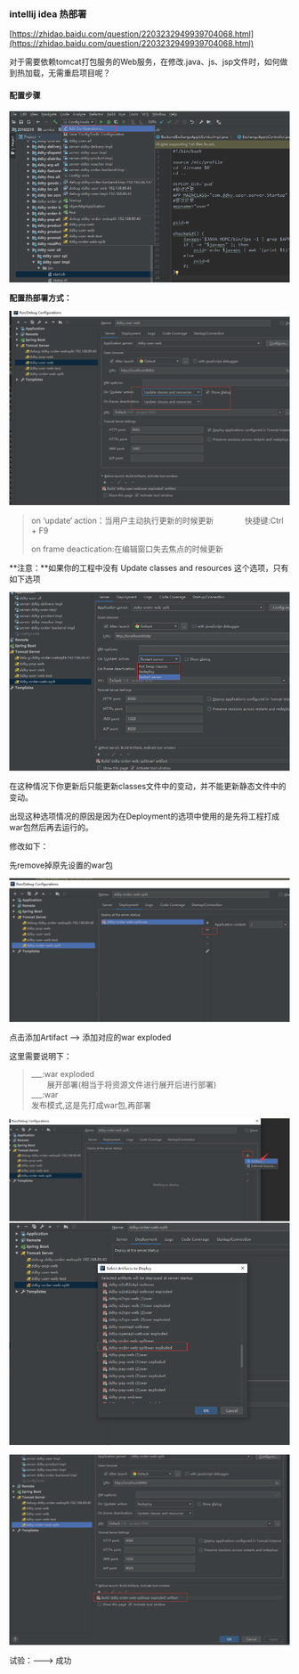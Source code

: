 ### intellij idea 热部署

[https://zhidao.baidu.com/question/2203232949939704068.html](https://zhidao.baidu.com/question/2203232949939704068.html)

对于需要依赖tomcat打包服务的Web服务，在修改.java、js、jsp文件时，如何做到热加载，无需重启项目呢？

#### 配置步骤

![](/assets/import11.png)

**配置热部署方式：**

![](/assets/import21.png)

> on ‘update‘ action：当用户主动执行更新的时候更新　　　　快捷键:Ctrl + F9
>
> on frame deactication:在编辑窗口失去焦点的时候更新

**注意：**如果你的工程中没有 Update classes and resources 这个选项，只有如下选项

![](/assets/import14.png)

在这种情况下你更新后只能更新classes文件中的变动，并不能更新静态文件中的变动。

出现这种选项情况的原因是因为在Deployment的选项中使用的是先将工程打成war包然后再去运行的。

修改如下：

先remove掉原先设置的war包

![](/assets/import17.png)

点击添加Artifact --&gt;  添加对应的war exploded

这里需要说明下：

> \_\_\_:war exploded  
> 　　展开部署\(相当于将资源文件进行展开后进行部署\)  
> \_\_\_:war  
>         发布模式,这是先打成war包,再部署

![](/assets/import18.png)![](/assets/import19.png)

![](/assets/import13.png)

试验：---&gt; 成功

